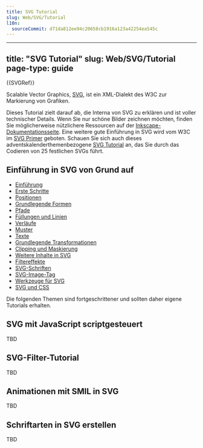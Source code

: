 ```yaml
---
title: SVG Tutorial
slug: Web/SVG/Tutorial
l10n:
  sourceCommit: d71da812ee94c20658cb1916a123a42254ea545c
---
```


--- 
title: "SVG Tutorial" 
slug: Web/SVG/Tutorial 
page-type: guide 
---

{{SVGRef}}

Scalable Vector Graphics, [SVG](/de/docs/Web/SVG), ist ein XML-Dialekt des W3C zur Markierung von Grafiken.

Dieses Tutorial zielt darauf ab, die Interna von SVG zu erklären und ist voller technischer Details. Wenn Sie nur schöne Bilder zeichnen möchten, finden Sie möglicherweise nützlichere Ressourcen auf der [Inkscape-Dokumentationsseite](https://inkscape.org/learn/). Eine weitere gute Einführung in SVG wird vom W3C im [SVG Primer](https://www.w3.org/Graphics/SVG/IG/resources/svgprimer.html) geboten. Schauen Sie sich auch dieses adventskalenderthemenbezogene [SVG Tutorial](https://svg-tutorial.com/) an, das Sie durch das Codieren von 25 festlichen SVGs führt.

## Einführung in SVG von Grund auf

- [Einführung](/de/docs/Web/SVG/Tutorial/Introduction)
- [Erste Schritte](/de/docs/Web/SVG/Tutorial/Getting_Started)
- [Positionen](/de/docs/Web/SVG/Tutorial/Positions)
- [Grundlegende Formen](/de/docs/Web/SVG/Tutorial/Basic_Shapes)
- [Pfade](/de/docs/Web/SVG/Tutorial/Paths)
- [Füllungen und Linien](/de/docs/Web/SVG/Tutorial/Fills_and_Strokes)
- [Verläufe](/de/docs/Web/SVG/Tutorial/Gradients)
- [Muster](/de/docs/Web/SVG/Tutorial/Patterns)
- [Texte](/de/docs/Web/SVG/Tutorial/Texts)
- [Grundlegende Transformationen](/de/docs/Web/SVG/Tutorial/Basic_Transformations)
- [Clipping und Maskierung](/de/docs/Web/SVG/Tutorial/Clipping_and_masking)
- [Weitere Inhalte in SVG](/de/docs/Web/SVG/Tutorial/Other_content_in_SVG)
- [Filtereffekte](/de/docs/Web/SVG/Tutorial/Filter_effects)
- [SVG-Schriften](/de/docs/Web/SVG/Tutorial/SVG_fonts)
- [SVG-Image-Tag](/de/docs/Web/SVG/Tutorial/SVG_Image_Tag)
- [Werkzeuge für SVG](/de/docs/Web/SVG/Tutorial/Tools_for_SVG)
- [SVG und CSS](/de/docs/Web/SVG/Tutorial/SVG_and_CSS)

Die folgenden Themen sind fortgeschrittener und sollten daher eigene Tutorials erhalten.

## SVG mit JavaScript scriptgesteuert

TBD

## SVG-Filter-Tutorial

TBD

## Animationen mit SMIL in SVG

TBD

## Schriftarten in SVG erstellen

TBD
